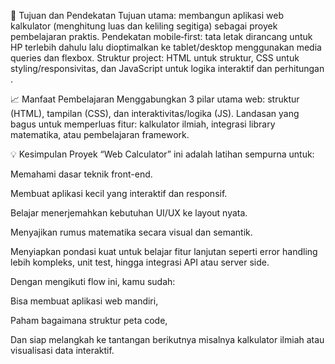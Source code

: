 🎯 Tujuan dan Pendekatan
Tujuan utama: membangun aplikasi web kalkulator (menghitung luas dan keliling segitiga) sebagai proyek pembelajaran praktis.
Pendekatan mobile‑first: tata letak dirancang untuk HP terlebih dahulu lalu dioptimalkan ke tablet/desktop menggunakan media queries dan flexbox.
Struktur project: HTML untuk struktur, CSS untuk styling/responsivitas, dan JavaScript untuk logika interaktif dan perhitungan .

📈 Manfaat Pembelajaran
Menggabungkan 3 pilar utama web: struktur (HTML), tampilan (CSS), dan interaktivitas/logika (JS).
Landasan yang bagus untuk memperluas fitur: kalkulator ilmiah, integrasi library matematika, atau pembelajaran framework.

💡 Kesimpulan
Proyek “Web Calculator” ini adalah latihan sempurna untuk:

Memahami dasar teknik front-end.

Membuat aplikasi kecil yang interaktif dan responsif.

Belajar menerjemahkan kebutuhan UI/UX ke layout nyata.

Menyajikan rumus matematika secara visual dan semantik.

Menyiapkan pondasi kuat untuk belajar fitur lanjutan seperti error handling lebih kompleks, unit test, hingga integrasi API atau server side.

Dengan mengikuti flow ini, kamu sudah:

Bisa membuat aplikasi web mandiri,

Paham bagaimana struktur peta code,

Dan siap melangkah ke tantangan berikutnya misalnya kalkulator ilmiah atau visualisasi data interaktif.
